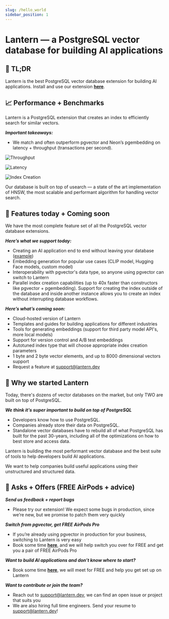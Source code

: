 ```yaml
---
slug: /hello_world
sidebar_position: 1
---
```


# Lantern — a PostgreSQL vector database for building AI applications

## 📌 TL;DR

Lantern is the best PostgreSQL vector database extension for building AI applications. Install and use our extension **[here](https://github.com/lanterndata/lanterndb)**.

## 📈 Performance + Benchmarks

Lantern is a PostgreSQL extension that creates an index to efficiently search for similar vectors.

_**Important takeaways:**_

- We match and often outperform pgvector and Neon’s pgembedding on latency + throughput (transactions per second).

![Throughput](/graphs/throughput.png)

![Latency](/graphs/latency.png)

![Index Creation](/graphs/create.png)

Our database is built on top of usearch — a state of the art implementation of HNSW, the most scalable and performant algorithm for handling vector search.

## 🚀 Features today + Coming soon

We have the most complete feature set of all the PostgreSQL vector database extensions.

_**Here’s what we support today:**_

- Creating an AI application end to end without leaving your database ([example](https://github.com/ezra-varady/lanterndb-semantic-image-search))
- Embedding generation for popular use cases (CLIP model, Hugging Face models, custom model)
- Interoperability with pgvector's data type, so anyone using pgvector can switch to Lantern
- Parallel index creation capabilities (up to 40x faster than constructors like pgvector + pgembedding). Support for creating the index outside of the database and inside another instance allows you to create an index without interrupting database workflows.

_**Here’s what’s coming soon:**_

- Cloud-hosted version of Lantern
- Templates and guides for building applications for different industries
- Tools for generating embeddings (support for third party model API's, more local models)
- Support for version control and A/B test embeddings
- Autotuned index type that will choose appropriate index creation parameters
- 1 byte and 2 byte vector elements, and up to 8000 dimensional vectors support
- Request a feature at support@lantern.dev

## 🌱 Why we started Lantern

Today, there's dozens of vector databases on the market, but only TWO are built on top of PostgreSQL.

_**We think it's super important to build on top of PostgreSQL**_

- Developers know how to use PostgreSQL.
- Companies already store their data on PostgreSQL.
- Standalone vector databases have to rebuild all of what PostgreSQL has built for the past 30-years, including all of the optimizations on how to best store and access data.

Lantern is building the most performant vector database and the best suite of tools to help developers build AI applications.

We want to help companies build useful applications using their unstructured and structured data.

## 🎁 Asks + Offers (FREE AirPods + advice)

_**Send us feedback + report bugs**_

- Please try our extension! We expect some bugs in production, since we’re new, but we promise to patch them very quickly

_**Switch from pgvector, get FREE AirPods Pro**_

- If you’re already using pgvector in production for your business, switching to Lantern is very easy
- Book some time **[here](https://calendly.com/narek-lantern/20min)**, and we will help switch you over for FREE and get you a pair of FREE AirPods Pro

_**Want to build AI applications and don’t know where to start?**_

- Book some time **[here](https://calendly.com/narek-lantern/advice-for-building-ai-applications)**, we will meet for FREE and help you get set up on Lantern

_**Want to contribute or join the team?**_

- Reach out to support@lantern.dev, we can find an open issue or project that suits you
- We are also hiring full time engineers. Send your resume to support@lantern.dev!

